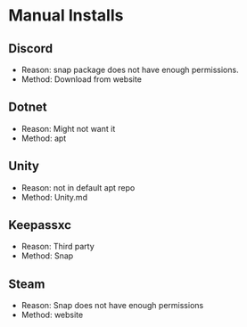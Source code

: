 # Manual Installs

## Discord
- Reason: snap package does not have enough permissions.
- Method: Download from website

## Dotnet
- Reason: Might not want it
- Method: apt

## Unity
- Reason: not in default apt repo
- Method: Unity.md

## Keepassxc
- Reason: Third party
- Method: Snap

## Steam
- Reason: Snap does not have enough permissions
- Method: website
